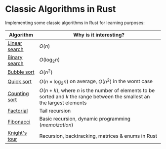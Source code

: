# Classic Algorithms in Rust

Implementing some classic algorithms in Rust for learning purposes:

| Algorithm                                                                                                                                        | Why is it interesting?         |
|--------------------------------------------------------------------------------------------------------------------------------------------------|--------------------------------|
| [Linear search](https://github.com/rheradio/classic-algorithms-in-rust/blob/main/sort_and_search/src/search/linear_search.rs)                    | $O(n)$                         |
| [Binary search](https://github.com/rheradio/classic-algorithms-in-rust/blob/main/sort_and_search/src/search/binary_search.rs)                    | $O(\mathrm{log}_2 n)$          |            | [Selection sort](https://github.com/rheradio/classic-algorithms-in-rust/blob/main/sort_and_search/src/sort/selection_sort.rs)                    | $O(n^2)$                       |           
| [Bubble sort](https://github.com/rheradio/classic-algorithms-in-rust/blob/main/sort_and_search/src/sort/bubble_sort.rs)                          | $O(n^2)$                       |
| [Quick sort](https://github.com/rheradio/classic-algorithms-in-rust/blob/main/sort_and_search/src/sort/quick_sort.rs)                            | $O(n \times \mathrm{log}_2 n)$ on average, $O(n^2)$ in the worst case | 
| [Counting sort](https://github.com/rheradio/classic-algorithms-in-rust/blob/main/sort_and_search/src/sort/counting_sort.rs)                      | $O(n + k)$, where $n$ is the number of elements to be sorted and $k$ the range between the smallest an the largest elements |                   
| [Factorial](https://github.com/rheradio/classic-algorithms-in-rust/tree/main/recursion/src/factorial)                                             | Tail recursion                |                   
| [Fibonacci](https://github.com/rheradio/classic-algorithms-in-rust/tree/main/recursion/src/fibonacci)                                             | Basic recursion, dynamic programming (*memoization*) |                   
| [Knight's tour](https://github.com/rheradio/classic-algorithms-in-rust/blob/main/recursion/src/knights_tour/knights_tour.rs)                      | Recursion, backtracking, matrices & enums in Rust |
